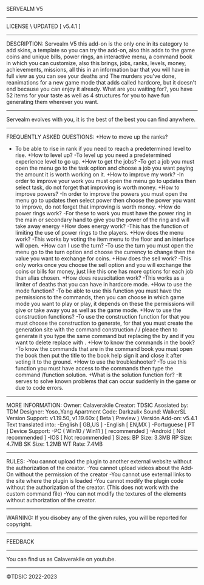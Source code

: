 SERVEALM V5
________________________________________________________________________________
 
LICENSE \ UPDATED [ v5.4.1 ]
________________________________________________________________________________
 
DESCRIPTION:
Servealm V5 this add-on is the only one in its category to add skins, a template so you can try the add-on, also this adds to the game coins and unique bills, power rings, an interactive menu, a command book in which you can customize, also this brings, jobs, ranks, levels, money, achievements, missions, all this in an information bar that you will have in full view as you can see your deaths and The murders you've done, reanimations for a new game mode that adds called hardcore, but it doesn't end because you can enjoy it already. What are you waiting for?, you have 52 items for your taste as well as 4 structures for you to have fun generating them wherever you want.
________________________________________________________________________________
 
Servealm evolves with you, it is the best of the best you can find anywhere.
________________________________________________________________________________
 
FREQUENTLY ASKED QUESTIONS:
+How to move up the ranks?
- To be able to rise in rank if you need to reach a predetermined level to rise.
+How to level up?
-To level up you need a predetermined experience level to go up.
+How to get the jobs?
-To get a job you must open the menu go to the task option and choose a job you want paying the amount it is worth working on it.
+How to improve my work?
-In order to improve your work you must open the menu go to updates then select task, do not forget that improving is worth money.
+How to improve powers?
-In order to improve the powers you must open the menu go to updates then select power then choose the power you want to improve, do not forget that improving is worth money.
+How do power rings work?
-For these to work you must have the power ring in the main or secondary hand to give you the power of the ring and will take away energy
+How does energy work?
-This has the function of limiting the use of power rings to the players.
+How does the menu work?
-This works by voting the item menu to the floor and an interface will open.
+How can I use the turn?
-To use the turn you must open the menu go to the turn option and choose the currency to change then the value you want to exchange for coins.
+How does the sell work?
-This only works once you choose the sell option and you will exchange the coins or bills for money, just like this one has more options for each job than allas chosen.
+How does resuscitation work?
-This works as a limiter of deaths that you can have in hardcore mode.
+How to use the mode function?
-To be able to use this function you must have the permissions to the commands, then you can choose in which game mode you want to play or play, it depends on these the permissions will give or take away you as well as the game mode.
+How to use the construction functions?
-To use the construction function for that you must choose the construction to generate, for that you must create the generation site with the command construction / <structure> / pleace then to generate it you type the same command but replacing the <pleace> by <create> and if you want to delete replace with <delate>.
+How to know the commands in the book?
-To know the commands that are in the command book you must open the book then put the title to the book help sign it and close it after voting it to the ground.
+How to use the troubleshooter?
-To use this function you must have access to the commands then type the command /function solution.
+What is the solution function for?
-It serves to solve known problems that can occur suddenly in the game or due to code errors. 
________________________________________________________________________________
 
MORE INFORMATION:
Owner: Calaverakile
Creator: TDSIC
Asosiated by: TDM
Designer: Yoso_Yang
Apartment Code: Darkzulix
Sound: WalkerSL
Version Support: v1.19.50, v1.19.60x ( Beta \ Preview )
Versión Add-on: v5.4.1
Text translated into:
-English [ GB,US ] 
-English [ EN,MX ]
-Portuguese [ PT ]
Device Support:
-PC ( Win10 / Win11 ) [ recommended ]
-Android [ Not recommended ]
-IOS [ Not recommended ]
Sizes:
BP Size: 3.3MB
RP Size: 4.7MB
SK Size: 1.2MB
WT Rate: 7.4MB
________________________________________________________________________________
 
RULES:
-You cannot upload the plugin to another external website without the authorization of the creator.
-You cannot upload videos about the Add-On without the permission of the creator
-You cannot use external links to the site where the plugin is loaded
-You cannot modify the plugin code without the authorization of the creator. (This does not work with the custom command file)
-You can not modify the textures of the elements without authorization of the creator. 
________________________________________________________________________________
 
WARNING:
If you disobey any of the given rules, you will be reported for copyright. 
________________________________________________________________________________
 
FEEDBACK
________________________________________________________________________________
 
You can find us as Calaverakile on youtube.
________________________________________________________________________________
 
©TDSIC 2022-2023
